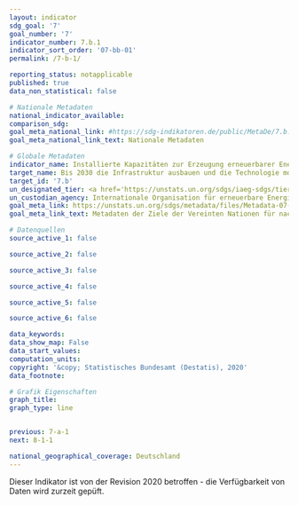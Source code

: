 ```yaml
---
layout: indicator
sdg_goal: '7'
goal_number: '7'
indicator_number: 7.b.1
indicator_sort_order: '07-bb-01'
permalink: /7-b-1/

reporting_status: notapplicable
published: true
data_non_statistical: false

# Nationale Metadaten
national_indicator_available: 
comparison_sdg: 
goal_meta_national_link: #https://sdg-indikatoren.de/public/MetaDe/7.b.1.pdf
goal_meta_national_link_text: Nationale Metadaten

# Globale Metadaten
indicator_name: Installierte Kapazitäten zur Erzeugung erneuerbarer Energie in Entwicklungsländern (in Watt pro Kopf)
target_name: Bis 2030 die Infrastruktur ausbauen und die Technologie modernisieren, um in den Entwicklungsländern und insbesondere in den am wenigsten entwickelten Ländern, den kleinen Inselentwicklungsländern und den Binnenentwicklungsländern im Einklang mit ihren jeweiligen Unterstützungsprogrammen moderne und nachhaltige Energiedienstleistungen für alle bereitzustellen
target_id: '7.b'
un_designated_tier: <a href='https://unstats.un.org/sdgs/iaeg-sdgs/tier-classification/' title='Klicken Sie hier um weitere Informationen zur UN-Tier-Klassifikation zu erhalten.'>Tier I</a>
un_custodian_agency: Internationale Organisation für erneuerbare Energien (IRENA)
goal_meta_link: https://unstats.un.org/sdgs/metadata/files/Metadata-07-0b-01.pdf
goal_meta_link_text: Metadaten der Ziele der Vereinten Nationen für nachhaltige Entwicklung

# Datenquellen
source_active_1: false

source_active_2: false

source_active_3: false

source_active_4: false

source_active_5: false

source_active_6: false

data_keywords: 
data_show_map: False
data_start_values: 
computation_units: 
copyright: '&copy; Statistisches Bundesamt (Destatis), 2020'
data_footnote: 

# Grafik Eigenschaften
graph_title: 
graph_type: line


previous: 7-a-1
next: 8-1-1

national_geographical_coverage: Deutschland
---
```


<span style="text-align: center"><i class="fa fa-exclamation-triangle" aria-hidden="true"></i> Dieser Indikator ist von der Revision 2020 betroffen - die Verfügbarkeit von Daten wird zurzeit gepüft. <i class="fa fa-exclamation-triangle" aria-hidden="true"></i></span>